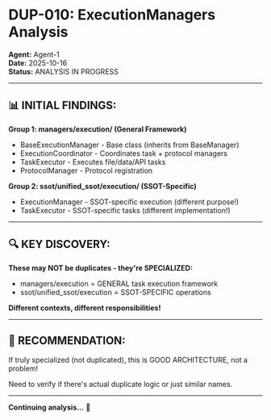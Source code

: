 # DUP-010: ExecutionManagers Analysis

**Agent:** Agent-1  
**Date:** 2025-10-16  
**Status:** ANALYSIS IN PROGRESS

---

## 📊 **INITIAL FINDINGS:**

**Group 1: managers/execution/ (General Framework)**
- BaseExecutionManager - Base class (inherits from BaseManager)
- ExecutionCoordinator - Coordinates task + protocol managers
- TaskExecutor - Executes file/data/API tasks
- ProtocolManager - Protocol registration

**Group 2: ssot/unified_ssot/execution/ (SSOT-Specific)**
- ExecutionManager - SSOT-specific execution (different purpose!)
- TaskExecutor - SSOT-specific tasks (different implementation!)

---

## 🔍 **KEY DISCOVERY:**

**These may NOT be duplicates - they're SPECIALIZED:**
- managers/execution = GENERAL task execution framework
- ssot/unified_ssot/execution = SSOT-SPECIFIC operations

**Different contexts, different responsibilities!**

---

## 🎯 **RECOMMENDATION:**

If truly specialized (not duplicated), this is GOOD ARCHITECTURE, not a problem!

Need to verify if there's actual duplicate logic or just similar names.

---

**Continuing analysis...** 🔄

